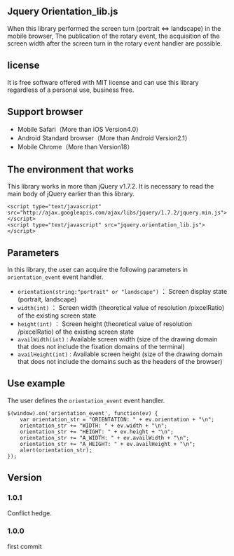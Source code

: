 ## Jquery Orientation_lib.js
When this library performed the screen turn (portrait ⇔ landscape) in the mobile browser,
The publication of the rotary event, the acquisition of the screen width after the screen turn in the rotary event handler are possible.

## license
It is free software offered with MIT license and can use this library regardless of a personal use, business free.

## Support browser
* Mobile Safari（More than iOS Version4.0）
* Android Standard browser（More than Android Version2.1）
* Mobile Chrome（More than Version18）

## The environment that works
This library works in more than jQuery v1.7.2.
It is necessary to read the main body of jQuery earlier than this library.

```
<script type="text/javascript" src="http://ajax.googleapis.com/ajax/libs/jquery/1.7.2/jquery.min.js"></script>
<script type="text/javascript" src="jquery.orientation_lib.js"></script>
```

## Parameters
In this library, the user can acquire the following parameters in `orientation_event` event handler.

* `orientation(string:"portrait" or "landscape")` ： Screen display state (portrait, landscape)
* `width(int)` ： Screen width (theoretical value of resolution /pixcelRatio) of the existing screen state
* `height(int)` ： Screen height (theoretical value of resolution /pixcelRatio) of the existing screen state
* `availWidth(int)` : Available screen width (size of the drawing domain that does not include the fixation domains of the terminal)
* `availHeight(int)` : Available screen height (size of the drawing domain that does not include the domains such as the headers of the browser)

## Use example
The user defines the `orientation_event` event handler.

```
$(window).on('orientation_event', function(ev) {
    var orientation_str = "ORIENTATION: " + ev.orientation + "\n";
    orientation_str += "WIDTH: " + ev.width + "\n";
    orientation_str += "HEIGHT: " + ev.height + "\n";
    orientation_str += "A_WIDTH: " + ev.availWidth + "\n";
    orientation_str += "A_HEIGHT: " + ev.availHeight + "\n";
    alert(orientation_str);
});
```

## Version

### 1.0.1

Conflict hedge.

### 1.0.0

first commit